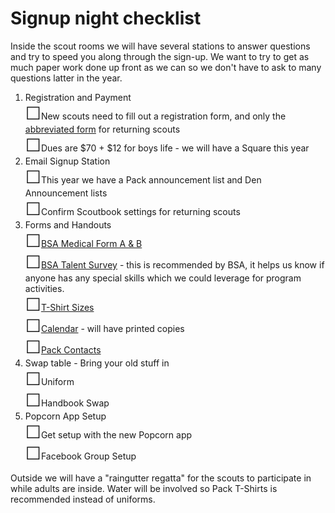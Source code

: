 # Signup night checklist

<style>
    ul li {list-style-type: none;}
    ul li:before {margin:0;padding:0;font-size:2em;content: "\2610";}
    ul {margin:0;padding:0;}
@media print
{
    main{margin:0;padding:0;}
	header, #foot_contact{display:none;}
}
</style>

Inside the scout rooms we will have several stations to answer questions and try to speed you along through the sign-up. We want to try to get as much paper work done up front as we can so we don't have to ask to many questions latter in the year.

1. Registration and Payment
    * New scouts need to fill out a  registration form, and only the [abbreviated form][more_info] for returning scouts
    * Dues are $70 + $12 for boys life - we will have a Square this year
2. Email Signup Station
    * This year we have a Pack announcement list and Den Announcement lists
    * Confirm Scoutbook settings for returning scouts
3. Forms and Handouts
    * [BSA Medical Form A & B][bsa_med_a_b]
    * [BSA Talent Survey][bsa_talent] - this is recommended by BSA, it helps us know if anyone has any special skills which we could leverage for program activities.
    * [T-Shirt Sizes][shirt_sizes]
    * [Calendar][calendar] - will have printed copies
    * [Pack Contacts][contacts]
4. Swap table - Bring your old stuff in
    * Uniform
    * Handbook Swap
5. Popcorn App Setup
    * Get setup with the new Popcorn app
    * Facebook Group Setup

Outside we will have a "raingutter regatta" for the scouts to participate in while adults are inside. Water will be involved so Pack T-Shirts is recommended instead of uniforms.

<!-- Links -->
[bsa_requirement]: https://www.scouting.org/health-and-safety/ahmr/ "BSA Medical Form Page"
[bsa_med_a_b]: https://filestore.scouting.org/filestore/HealthSafety/pdf/680-001_AB.pdf "Medical Form A & B"

[bsa_talent]: https://filestore.scouting.org/filestore/CubScoutMeetingGuide/PDF/Appendix/34362.pdf "BSA Talent Survey"

[shirt_sizes]: https://www.classb.com/t-shirts/gildan_100_cotton_t-shirt.html "t-shirt sizes"

[contacts]: http://cub306.org/contact.md "Contact List"

[more_info]: https://airtable.com/shrj88vvUPdHg5d9M "Additional Info"

[calendar]: https://calendar.google.com/calendar/embed?height=500&wkst=1&bgcolor=%234285F4&ctz=America%2FNew_York&src=cWVmN3U2MTEwc21jMmlpZGs3dXU3N2g3a3NAZ3JvdXAuY2FsZW5kYXIuZ29vZ2xlLmNvbQ&src=dGxhcDZwc2pnM2w5ZnZwcWtlNmExZzR0M29AZ3JvdXAuY2FsZW5kYXIuZ29vZ2xlLmNvbQ&color=%233F51B5&color=%23C0CA33&mode=AGENDA&showNav=1&showPrint=1&showCalendars=1&showTz=0&showTabs=0&showDate=1&showTitle=1 "Calender"

